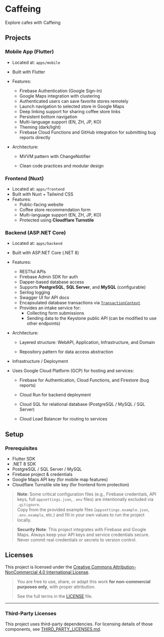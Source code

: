 # Caffeing

Explore cafes with Caffeing

## Projects

### Mobile App (Flutter)
- Located at: `apps/mobile`
- Built with Flutter
- Features:
  - Firebase Authentication (Google Sign-In)
  - Google Maps integration with clustering
  - Authenticated users can save favorite stores remotely
  - Launch navigation to selected store in Google Maps
  - Deep linking support for sharing coffee store links
  - Persistent bottom navigation
  - Multi-language support (EN, ZH, JP, KO)
  - Theming (dark/light)
  - Firebase Cloud Functions and GitHub integration for submitting bug reports directly

- Architecture:

  - MVVM pattern with ChangeNotifier

  - Clean code practices and modular design

### Frontend (Nuxt)
- Located at: `apps/frontend`
- Built with Nuxt + Tailwind CSS
- Features:
  - Public-facing website
  - Coffee store recommendation form
  - Multi-language support (EN, ZH, JP, KO)
  - Protected using **Cloudflare Turnstile**

### Backend (ASP.NET Core)
- Located at: `apps/backend`
- Built with ASP.NET Core (.NET 8)
- Features:
  - RESTful APIs
  - Firebase Admin SDK for auth
  - Dapper-based database access
  - Supports **PostgreSQL**, **SQL Server**, and **MySQL** (configurable)
  - Serilog logging
  - Swagger UI for API docs
  - Encapsulated database transactions via [`TransactionContext`](https://github.com/aeg6430/Caffeing/blob/main/apps/backend/Caffeing.Infrastructure/Contexts/TransactionContext.cs)
  - Provides an intake service for:
    - Collecting form submissions
    - Sending data to the Keystone public API (can be modified to use other endpoints)

- Architecture:

    - Layered structure: WebAPI, Application, Infrastructure, and Domain

    - Repository pattern for data access abstraction



- Infrastructure / Deployment

- Uses Google Cloud Platform (GCP) for hosting and services:

    - Firebase for Authentication, Cloud Functions, and Firestore (bug reports)

    - Cloud Run for backend deployment

    - Cloud SQL for relational database (PostgreSQL / MySQL / SQL Server)

    - Cloud Load Balancer for routing to services


## Setup

### Prerequisites
- Flutter SDK
- .NET 8 SDK
- PostgreSQL / SQL Server / MySQL
- Firebase project & credentials
- Google Maps API key (for mobile map features)
- Cloudflare Turnstile site key (for frontend form protection)

> **Note**: Some critical configuration files (e.g., Firebase credentials, API keys, full `appsettings.json`, `.env` files) are intentionally excluded via `.gitignore`.  
> Copy from the provided example files (`appsettings.example.json`, `.env.example`, etc.) and fill in your own values to run the project locally.

> **Security Note**: This project integrates with Firebase and Google Maps. Always keep your API keys and service credentials secure. Never commit real credentials or secrets to version control.



## Licenses

This project is licensed under the [Creative Commons Attribution-NonCommercial 4.0 International License](https://creativecommons.org/licenses/by-nc/4.0/).

> You are free to use, share, or adapt this work **for non-commercial purposes only**, with proper attribution.
>
> See the full terms in the [LICENSE](./LICENSE) file.

---

### Third-Party Licenses

This project uses third-party dependencies. For licensing details of those components, see [THIRD_PARTY_LICENSES.md](./THIRD_PARTY_LICENSES.md).
